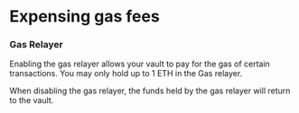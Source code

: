 # Expensing gas fees

### Gas Relayer

Enabling the gas relayer allows your vault to pay for the gas of certain transactions. You may only hold up to 1 ETH in the Gas relayer.

When disabling the gas relayer, the funds held by the gas relayer will return to the vault.

